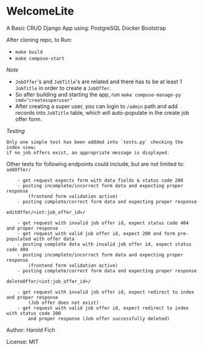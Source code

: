 # WelcomeLite
A Basic CRUD Django App using:
PostgreSQL
Docker
Bootstrap

After cloning repo, to Run:
- `make build`
- `make compose-start`

*Note* 
- `JobOffer`'s and `JobTitle`'s are related and there has to be at least 1 `JobTitle` 
in order to create a `JobOffer`. 
- So after building and starting the app,
run `make compose-manage-py cmd="createsuperuser"`
- After creating a super user, you can login to `/admin` path and add records into `JobTitle`
table, which will auto-populate in the create job offer form.

*Testing*
```
Only one simple test has been addded into `tests.py` checking the index view;
if no job offers exist, an appropriate message is displayed.
```
Other tests for following endpoints could include, but are not limited to:
`addOffer/`
```
    - get request expects form with data fields & status code 200
    - posting incomplete/incorrect form data and expecting proper response 
        (frontend form validation active)
    - posting complete/correct form data and expecting proper response
```
`editOffer/<int:job_offer_id>/`
```
    - get request with invalid job offer id, expect status code 404 and proper response
    - get request with valid job offer id, expect 200 and form pre-populated with offer data
    - posting complete data with invalid job offer id, expect status code 404
    - posting incomplete/incorrect form data and expecting proper response 
        (frontend form validation active)
    - posting complete/correct form data and expecting proper response
```
`deleteOffer/<int:job_offer_id>/`
```
    - get request with invalid job offer id, expect redirect to index and proper response 
        (Job offer does not exist)
    - get request with valid job offer id, expect redirect to index with status code 200
        and proper response (Job offer successfully deleted)
```

Author: Harold Fich

License: MIT
